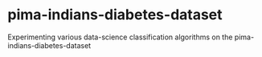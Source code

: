 # pima-indians-diabetes-dataset

Experimenting various data-science classification algorithms on the pima-indians-diabetes-dataset
